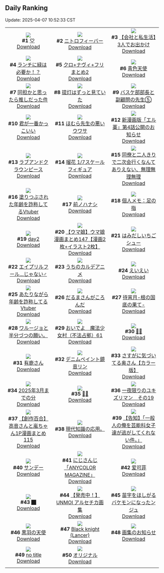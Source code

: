 ## Daily Ranking
Update: 2025-04-07 10:52:33 CST

|      |      |      |
| :----: | :----: | :----: |
| ![](https://i.pixiv.re/c/240x480/img-master/img/2025/04/04/01/11/35/128927675_p0_master1200.jpg)<br>**#1** [♡](https://www.pixiv.net/artworks/128927675)<br>[Download](https://i.pixiv.re/img-original/img/2025/04/04/01/11/35/128927675_p0.jpg) | ![](https://i.pixiv.re/c/240x480/img-master/img/2025/04/04/00/00/13/128924879_p0_master1200.jpg)<br>**#2** [ニトロフィーバー](https://www.pixiv.net/artworks/128924879)<br>[Download](https://i.pixiv.re/img-original/img/2025/04/04/00/00/13/128924879_p0.jpg) | ![](https://i.pixiv.re/c/240x480/img-master/img/2025/04/04/12/00/17/128938029_p0_master1200.jpg)<br>**#3** [【会社と私生活】3人でお出かけ](https://www.pixiv.net/artworks/128938029)<br>[Download](https://i.pixiv.re/img-original/img/2025/04/04/12/00/17/128938029_p0.jpg) |
| ![](https://i.pixiv.re/c/240x480/img-master/img/2025/04/04/07/30/02/128933696_p0_master1200.jpg)<br>**#4** [ランチに緑は必要か！？](https://www.pixiv.net/artworks/128933696)<br>[Download](https://i.pixiv.re/img-original/img/2025/04/04/07/30/02/128933696_p0.jpg) | ![](https://i.pixiv.re/c/240x480/img-master/img/2025/04/04/00/00/44/128925048_p0_master1200.jpg)<br>**#5** [クロ+ナヴィ+フリまとめ2](https://www.pixiv.net/artworks/128925048)<br>[Download](https://i.pixiv.re/img-original/img/2025/04/04/00/00/44/128925048_p0.jpg) | ![](https://i.pixiv.re/c/240x480/img-master/img/2025/04/04/20/12/35/128950311_p0_master1200.jpg)<br>**#6** [青色天使](https://www.pixiv.net/artworks/128950311)<br>[Download](https://i.pixiv.re/img-original/img/2025/04/04/20/12/35/128950311_p0.jpg) |
| ![](https://i.pixiv.re/c/240x480/img-master/img/2025/04/04/00/00/07/128924827_p0_master1200.jpg)<br>**#7** [同担かと思ったら推しだった件](https://www.pixiv.net/artworks/128924827)<br>[Download](https://i.pixiv.re/img-original/img/2025/04/04/00/00/07/128924827_p0.png) | ![](https://i.pixiv.re/c/240x480/img-master/img/2025/04/05/21/20/51/128990261_p0_master1200.jpg)<br>**#8** [提灯はずっと見ていた](https://www.pixiv.net/artworks/128990261)<br>[Download](https://i.pixiv.re/img-original/img/2025/04/05/21/20/51/128990261_p0.jpg) | ![](https://i.pixiv.re/c/240x480/img-master/img/2025/04/05/01/31/35/128962951_p0_master1200.jpg)<br>**#9** [バスケ部部長と副顧問の先生⑤](https://www.pixiv.net/artworks/128962951)<br>[Download](https://i.pixiv.re/img-original/img/2025/04/05/01/31/35/128962951_p0.jpg) |
| ![](https://i.pixiv.re/c/240x480/img-master/img/2025/04/05/17/28/53/128981776_p0_master1200.jpg)<br>**#10** [君が一番かっこいい](https://www.pixiv.net/artworks/128981776)<br>[Download](https://i.pixiv.re/img-original/img/2025/04/05/17/28/53/128981776_p0.png) | ![](https://i.pixiv.re/c/240x480/img-master/img/2025/04/05/10/20/45/128971768_p0_master1200.jpg)<br>**#11** [ほむら先生の悪いウワサ](https://www.pixiv.net/artworks/128971768)<br>[Download](https://i.pixiv.re/img-original/img/2025/04/05/10/20/45/128971768_p0.png) | ![](https://i.pixiv.re/c/240x480/img-master/img/2025/04/04/11/52/12/128937779_p0_master1200.jpg)<br>**#12** [新漫画版「エル薬」第4話公開のお知らせ](https://www.pixiv.net/artworks/128937779)<br>[Download](https://i.pixiv.re/img-original/img/2025/04/04/11/52/12/128937779_p0.png) |
| ![](https://i.pixiv.re/c/240x480/img-master/img/2025/04/04/00/00/16/128924907_p0_master1200.jpg)<br>**#13** [ラブアンドクラウンピース](https://www.pixiv.net/artworks/128924907)<br>[Download](https://i.pixiv.re/img-original/img/2025/04/04/00/00/16/128924907_p0.jpg) | ![](https://i.pixiv.re/c/240x480/img-master/img/2025/04/05/00/30/15/128960802_p0_master1200.jpg)<br>**#14** [瑠花 1/7スケールフィギュア](https://www.pixiv.net/artworks/128960802)<br>[Download](https://i.pixiv.re/img-original/img/2025/04/05/00/30/15/128960802_p0.png) | ![](https://i.pixiv.re/c/240x480/img-master/img/2025/04/05/21/46/40/128991290_p0_master1200.jpg)<br>**#15** [同僚と二人きりで二次会行くなんてありえない、無理無理無理](https://www.pixiv.net/artworks/128991290)<br>[Download](https://i.pixiv.re/img-original/img/2025/04/05/21/46/40/128991290_p0.jpg) |
| ![](https://i.pixiv.re/c/240x480/img-master/img/2025/04/04/21/07/17/128952479_p0_master1200.jpg)<br>**#16** [塗りつぶされた年齢を詐称してるVtuber](https://www.pixiv.net/artworks/128952479)<br>[Download](https://i.pixiv.re/img-original/img/2025/04/04/21/07/17/128952479_p0.png) | ![](https://i.pixiv.re/c/240x480/img-master/img/2025/04/04/00/30/02/128926265_p0_master1200.jpg)<br>**#17** [前ノハナシ](https://www.pixiv.net/artworks/128926265)<br>[Download](https://i.pixiv.re/img-original/img/2025/04/04/00/30/02/128926265_p0.jpg) | ![](https://i.pixiv.re/c/240x480/img-master/img/2025/04/05/06/00/07/128967400_p0_master1200.jpg)<br>**#18** [個人メモ：足の指](https://www.pixiv.net/artworks/128967400)<br>[Download](https://i.pixiv.re/img-original/img/2025/04/05/06/00/07/128967400_p0.jpg) |
| ![](https://i.pixiv.re/c/240x480/img-master/img/2025/04/05/00/36/58/128961062_p0_master1200.jpg)<br>**#19** [day2](https://www.pixiv.net/artworks/128961062)<br>[Download](https://i.pixiv.re/img-original/img/2025/04/05/00/36/58/128961062_p0.jpg) | ![](https://i.pixiv.re/c/240x480/img-master/img/2025/04/04/00/00/27/128924978_p0_master1200.jpg)<br>**#20** [【ウマ娘】ウマ娘漫画まとめ147【漫画2枚+イラスト2枚】](https://www.pixiv.net/artworks/128924978)<br>[Download](https://i.pixiv.re/img-original/img/2025/04/04/00/00/27/128924978_p0.jpg) | ![](https://i.pixiv.re/c/240x480/img-master/img/2025/04/04/20/30/01/128950951_p0_master1200.jpg)<br>**#21** [はみだしいちごシュー](https://www.pixiv.net/artworks/128950951)<br>[Download](https://i.pixiv.re/img-original/img/2025/04/04/20/30/01/128950951_p0.png) |
| ![](https://i.pixiv.re/c/240x480/img-master/img/2025/04/05/12/00/05/128973860_p0_master1200.jpg)<br>**#22** [エイプリルフール…じゃない♂](https://www.pixiv.net/artworks/128973860)<br>[Download](https://i.pixiv.re/img-original/img/2025/04/05/12/00/05/128973860_p0.png) | ![](https://i.pixiv.re/c/240x480/img-master/img/2025/04/05/00/13/41/128960173_p0_master1200.jpg)<br>**#23** [うちのカルデアニメ](https://www.pixiv.net/artworks/128960173)<br>[Download](https://i.pixiv.re/img-original/img/2025/04/05/00/13/41/128960173_p0.jpg) | ![](https://i.pixiv.re/c/240x480/img-master/img/2025/04/04/23/41/21/128958504_p0_master1200.jpg)<br>**#24** [えいえい](https://www.pixiv.net/artworks/128958504)<br>[Download](https://i.pixiv.re/img-original/img/2025/04/04/23/41/21/128958504_p0.jpg) |
| ![](https://i.pixiv.re/c/240x480/img-master/img/2025/04/05/21/08/02/128989776_p0_master1200.jpg)<br>**#25** [あたりながら年齢を詐称してるVtuber](https://www.pixiv.net/artworks/128989776)<br>[Download](https://i.pixiv.re/img-original/img/2025/04/05/21/08/02/128989776_p0.png) | ![](https://i.pixiv.re/c/240x480/img-master/img/2025/04/04/07/04/08/128933326_p0_master1200.jpg)<br>**#26** [だるまさんがころんだ](https://www.pixiv.net/artworks/128933326)<br>[Download](https://i.pixiv.re/img-original/img/2025/04/04/07/04/08/128933326_p0.jpg) | ![](https://i.pixiv.re/c/240x480/img-master/img/2025/04/04/00/00/09/128924851_p0_master1200.jpg)<br>**#27** [待宵月-根の国底の果て-](https://www.pixiv.net/artworks/128924851)<br>[Download](https://i.pixiv.re/img-original/img/2025/04/04/00/00/09/128924851_p0.jpg) |
| ![](https://i.pixiv.re/c/240x480/img-master/img/2025/04/06/00/34/40/128975733_p0_master1200.jpg)<br>**#28** [ワルージョと半分づつの願い。](https://www.pixiv.net/artworks/128975733)<br>[Download](https://i.pixiv.re/img-original/img/2025/04/06/00/34/40/128975733_p0.jpg) | ![](https://i.pixiv.re/c/240x480/img-master/img/2025/04/05/10/00/06/128971340_p0_master1200.jpg)<br>**#29** [おいでよ　魔法少女村（不法占拠）61](https://www.pixiv.net/artworks/128971340)<br>[Download](https://i.pixiv.re/img-original/img/2025/04/05/10/00/06/128971340_p0.png) | ![](https://i.pixiv.re/c/240x480/img-master/img/2025/04/04/00/00/11/128924864_p0_master1200.jpg)<br>**#30** [🩵🩶](https://www.pixiv.net/artworks/128924864)<br>[Download](https://i.pixiv.re/img-original/img/2025/04/04/00/00/11/128924864_p0.png) |
| ![](https://i.pixiv.re/c/240x480/img-master/img/2025/04/05/21/27/53/128990531_p0_master1200.jpg)<br>**#31** [有鹿さん](https://www.pixiv.net/artworks/128990531)<br>[Download](https://i.pixiv.re/img-original/img/2025/04/05/21/27/53/128990531_p0.jpg) | ![](https://i.pixiv.re/c/240x480/img-master/img/2025/04/04/00/05/09/128925347_p0_master1200.jpg)<br>**#32** [デニムペイント鏡音リン](https://www.pixiv.net/artworks/128925347)<br>[Download](https://i.pixiv.re/img-original/img/2025/04/04/00/05/09/128925347_p0.jpg) | ![](https://i.pixiv.re/c/240x480/img-master/img/2025/04/04/00/03/06/128925264_p0_master1200.jpg)<br>**#33** [さすがに気づいてる奥さん【カラー版】](https://www.pixiv.net/artworks/128925264)<br>[Download](https://i.pixiv.re/img-original/img/2025/04/04/00/03/06/128925264_p0.jpg) |
| ![](https://i.pixiv.re/c/240x480/img-master/img/2025/04/05/05/18/29/128966853_p0_master1200.jpg)<br>**#34** [2025年3月までの分](https://www.pixiv.net/artworks/128966853)<br>[Download](https://i.pixiv.re/img-original/img/2025/04/05/05/18/29/128966853_p0.jpg) | ![](https://i.pixiv.re/c/240x480/img-master/img/2025/04/04/00/00/12/128924866_p0_master1200.jpg)<br>**#35** [🌸🤍](https://www.pixiv.net/artworks/128924866)<br>[Download](https://i.pixiv.re/img-original/img/2025/04/04/00/00/12/128924866_p0.jpg) | ![](https://i.pixiv.re/c/240x480/img-master/img/2025/04/04/01/45/33/128928486_p0_master1200.jpg)<br>**#36** [一夜限りのユキズリマン　その19](https://www.pixiv.net/artworks/128928486)<br>[Download](https://i.pixiv.re/img-original/img/2025/04/04/01/45/33/128928486_p0.png) |
| ![](https://i.pixiv.re/c/240x480/img-master/img/2025/04/05/00/01/08/128959533_p0_master1200.jpg)<br>**#37** [【創作百合】高音さんと嵐ちゃん1P漫画まとめ115](https://www.pixiv.net/artworks/128959533)<br>[Download](https://i.pixiv.re/img-original/img/2025/04/05/00/01/08/128959533_p0.jpg) | ![](https://i.pixiv.re/c/240x480/img-master/img/2025/04/05/03/06/19/128965045_p0_master1200.jpg)<br>**#38** [現代知識の応用。](https://www.pixiv.net/artworks/128965045)<br>[Download](https://i.pixiv.re/img-original/img/2025/04/05/03/06/19/128965045_p0.jpg) | ![](https://i.pixiv.re/c/240x480/img-master/img/2025/04/04/00/00/25/128924965_p0_master1200.jpg)<br>**#39** [【告知】「一般人の俺を芸能科女子達が逃がしてくれない件。」](https://www.pixiv.net/artworks/128924965)<br>[Download](https://i.pixiv.re/img-original/img/2025/04/04/00/00/25/128924965_p0.jpg) |
| ![](https://i.pixiv.re/c/240x480/img-master/img/2025/04/04/22/18/56/128955349_p0_master1200.jpg)<br>**#40** [サンデー](https://www.pixiv.net/artworks/128955349)<br>[Download](https://i.pixiv.re/img-original/img/2025/04/04/22/18/56/128955349_p0.jpg) | ![](https://i.pixiv.re/c/240x480/img-master/img/2025/04/04/18/00/05/128945604_p0_master1200.jpg)<br>**#41** [にじさんじ「ANYCOLOR MAGAZINE」](https://www.pixiv.net/artworks/128945604)<br>[Download](https://i.pixiv.re/img-original/img/2025/04/04/18/00/05/128945604_p0.jpg) | ![](https://i.pixiv.re/c/240x480/img-master/img/2025/04/05/03/14/21/128965192_p0_master1200.jpg)<br>**#42** [爱可菲](https://www.pixiv.net/artworks/128965192)<br>[Download](https://i.pixiv.re/img-original/img/2025/04/05/03/14/21/128965192_p0.jpg) |
| ![](https://i.pixiv.re/c/240x480/img-master/img/2025/04/05/13/11/07/128975703_p0_master1200.jpg)<br>**#43** [⬛︎](https://www.pixiv.net/artworks/128975703)<br>[Download](https://i.pixiv.re/img-original/img/2025/04/05/13/11/07/128975703_p0.jpg) | ![](https://i.pixiv.re/c/240x480/img-master/img/2025/04/04/19/02/57/128947809_p0_master1200.jpg)<br>**#44** [【発売中！】UNMOI アルセチカ画集](https://www.pixiv.net/artworks/128947809)<br>[Download](https://i.pixiv.re/img-original/img/2025/04/04/19/02/57/128947809_p0.jpg) | ![](https://i.pixiv.re/c/240x480/img-master/img/2025/04/04/20/11/23/128950271_p0_master1200.jpg)<br>**#45** [苗字をほしがるバケモンになったンジュ](https://www.pixiv.net/artworks/128950271)<br>[Download](https://i.pixiv.re/img-original/img/2025/04/04/20/11/23/128950271_p0.png) |
| ![](https://i.pixiv.re/c/240x480/img-master/img/2025/04/04/00/00/22/128924948_p0_master1200.jpg)<br>**#46** [黒羽の天使](https://www.pixiv.net/artworks/128924948)<br>[Download](https://i.pixiv.re/img-original/img/2025/04/04/00/00/22/128924948_p0.png) | ![](https://i.pixiv.re/c/240x480/img-master/img/2025/04/04/01/36/07/128928294_p0_master1200.jpg)<br>**#47** [Black knight (Lancer)](https://www.pixiv.net/artworks/128928294)<br>[Download](https://i.pixiv.re/img-original/img/2025/04/04/01/36/07/128928294_p0.jpg) | ![](https://i.pixiv.re/c/240x480/img-master/img/2025/04/04/20/06/34/128950115_p0_master1200.jpg)<br>**#48** [画集のお知らせ](https://www.pixiv.net/artworks/128950115)<br>[Download](https://i.pixiv.re/img-original/img/2025/04/04/20/06/34/128950115_p0.jpg) |
| ![](https://i.pixiv.re/c/240x480/img-master/img/2025/04/04/14/40/24/128941118_p0_master1200.jpg)<br>**#49** [no title](https://www.pixiv.net/artworks/128941118)<br>[Download](https://i.pixiv.re/img-original/img/2025/04/04/14/40/24/128941118_p0.jpg) | ![](https://i.pixiv.re/c/240x480/img-master/img/2025/04/04/00/06/52/128925419_p0_master1200.jpg)<br>**#50** [オリジナル](https://www.pixiv.net/artworks/128925419)<br>[Download](https://i.pixiv.re/img-original/img/2025/04/04/00/06/52/128925419_p0.jpg) |
|      |
